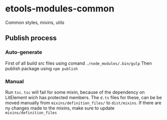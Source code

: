 # etools-modules-common

Common styles, mixins, utils

## Publish process

### Auto-generate
First of all build src files using comand
`./node_modules/.bin/gulp`
Then publish package using
`npm publish`

### Manual
Run `tsc`.
`tsc` will fail for some mixin, because of the dependency on LitElement wich has protected members.
The `d.ts` files for these, can be be moved manually from `mixins/definition_files/` to `dist/mixins`. 
If there are ny changes made to the mixins, make sure to update `mixins/definition_files`

